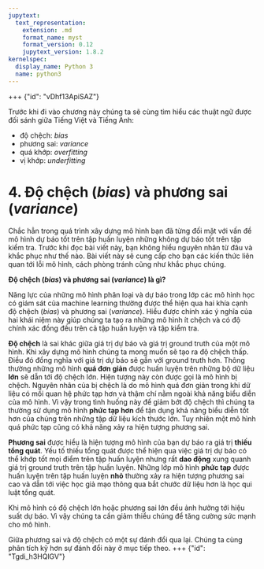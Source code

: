 ```yaml
---
jupytext:
  text_representation:
    extension: .md
    format_name: myst
    format_version: 0.12
    jupytext_version: 1.8.2
kernelspec:
  display_name: Python 3
  name: python3
---
```


+++ {"id": "vDhf13ApiSAZ"}

Trước khi đi vào chương này chúng ta sẽ cùng tìm hiểu các thuật ngữ được đối sánh giữa Tiếng Việt và Tiếng Anh:

* độ chệch: _bias_
* phương sai: _variance_
* quá khớp: _overfitting_
* vị khớp: _underfitting_


# 4. Độ chệch (_bias_) và phương sai (_variance_)

Chắc hẳn trong quá trình xây dựng mô hình bạn đã từng đối mặt với vấn đề mô hình dự báo tốt trên tập huấn luyện những không dự báo tốt trên tập kiểm tra. Trước khi đọc bài viết này, bạn không hiểu nguyên nhân từ đâu và khắc phục như thế nào. Bài viết này sẽ cung cấp cho bạn các kiến thức liên quan tới lỗi mô hình, cách phòng tránh cũng như khắc phục chúng.

**Độ chệch (_bias_) và phương sai (_variance_) là gì?**

Năng lực của những mô hình phân loại và dự báo trong lớp các mô hình học có giám sát của machine learning thường được thể hiện qua hai khía cạnh độ chệch (_bias_) và phương sai (_variance_). Hiểu được chính xác ý nghĩa của hai khái niệm này giúp chúng ta tạo ra những mô hình ít chệch và có độ chính xác đồng đều trên cả tập huấn luyện và tập kiểm tra.

**Độ chệch** là sai khác giữa giá trị dự báo và giá trị ground truth của một mô hình. Khi xây dựng mô hình chúng ta mong muốn sẽ tạo ra độ chệch thấp. Điều đó đồng nghĩa với giá trị dự báo sẽ gần với ground truth hơn. Thông thường những mô hình **quá đơn giản** được huấn luyện trên những bộ dữ liệu **lớn** sẽ dẫn tới độ chệch lớn. Hiện tượng này còn được gọi là mô hình bị chệch. Nguyên nhân của bị chệch là do mô hình quá đơn giản trong khi dữ liệu có mối quan hệ phức tạp hơn và thậm chí nằm ngoài khả năng biểu diễn của mô hình. Vì vậy trong tình huống này để giảm bớt độ chệch thì chúng ta thường sử dụng mô hình **phức tạp hơn** để tận dụng khả năng biểu diễn tốt hơn của chúng trên những tập dữ liệu kích thước lớn. Tuy nhiên một mô hình quá phức tạp cũng có khả năng xảy ra hiện tượng phương sai.

**Phương sai** được hiểu là hiện tượng mô hình của bạn dự báo ra giá trị **thiếu tổng quát**. Yếu tố thiếu tổng quát được thể hiện qua việc giá trị dự báo có thể khớp tốt mọi điểm trên tập huấn luyện nhưng rất **dao động** xung quanh giá trị ground truth trên tập huấn luyện. Những lớp mô hình **phức tạp** được huấn luyện trên tập huấn luyện **nhỏ** thường xảy ra hiện tượng phương sai cao và dẫn tới việc học giả mạo thông qua bắt chước dữ liệu hơn là học qui luật tổng quát.

Khi mô hình có độ chệch lớn hoặc phương sai lớn đều ảnh hưởng tới hiệu suất dự báo. Vì vậy chúng ta cần giảm thiểu chúng để tăng cường sức mạnh cho mô hình. 

Giữa phương sai và độ chệch có một sự đánh đổi qua lại. Chúng ta cùng phân tích kỹ hơn sự đánh đổi này ở mục tiếp theo.
+++ {"id": "Tgdi_h3HQlGV"}